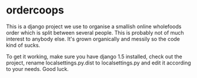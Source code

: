 ordercoops
==========

This is a django project we use to organise a smallish online wholefoods order
which is split between several people. This is probably not of much interest
to anybody else. It's grown organically and messily so the code kind of sucks.

To get it working, make sure you have django 1.5 installed, check out the
project, rename localsettings.py.dist to localsettings.py and edit it
according to your needs. Good luck.
